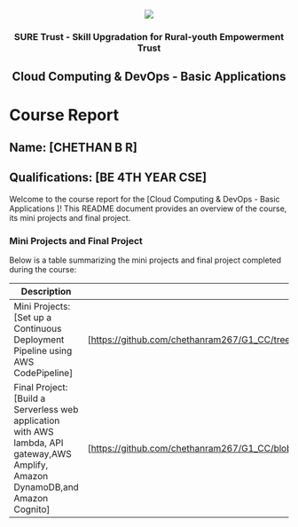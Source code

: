 <!-- PROJECT LOGO -->
<br />

<div align="center">
   <img src='https://user-images.githubusercontent.com/73131499/166115643-d3187f47-d38f-41b2-ae42-5ecbbc60de14.png' />


<h3 align="center">SURE Trust - Skill Upgradation for Rural-youth Empowerment Trust</h3>
  <h2> Cloud Computing & DevOps - Basic Applications </h2>
</div>

# Course Report

## Name: [CHETHAN B R]

## Qualifications: [BE  4TH YEAR  CSE]

Welcome to the course report for the [Cloud Computing & DevOps - Basic Applications
]! This README document provides an overview of the course, its mini projects and final project.

### Mini Projects and Final Project

Below is a table summarizing the mini projects and final project completed during the course:

| Description                               | Link                                    |
|-------------------------------------------|-----------------------------------------|
| Mini Projects: [Set up a Continuous Deployment Pipeline using AWS CodePipeline]     | [https://github.com/chethanram267/G1_CC/tree/main/Mini%20Projects/Chethan]                         |
| Final Project: [Build a Serverless web application with AWS lambda, API gateway,AWS Amplify, Amazon DynamoDB,and Amazon Cognito]     | [https://github.com/chethanram267/G1_CC/blob/main/Final%20Capstone%20Projects/Chethan/final_proj.docx]                         |
